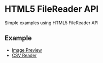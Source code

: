 # HTML5 FileReader API

Simple examples using HTML5 FileReader API

## Example

- [Image Preview](image-preview)
- [CSV Reader](csv-reader)
